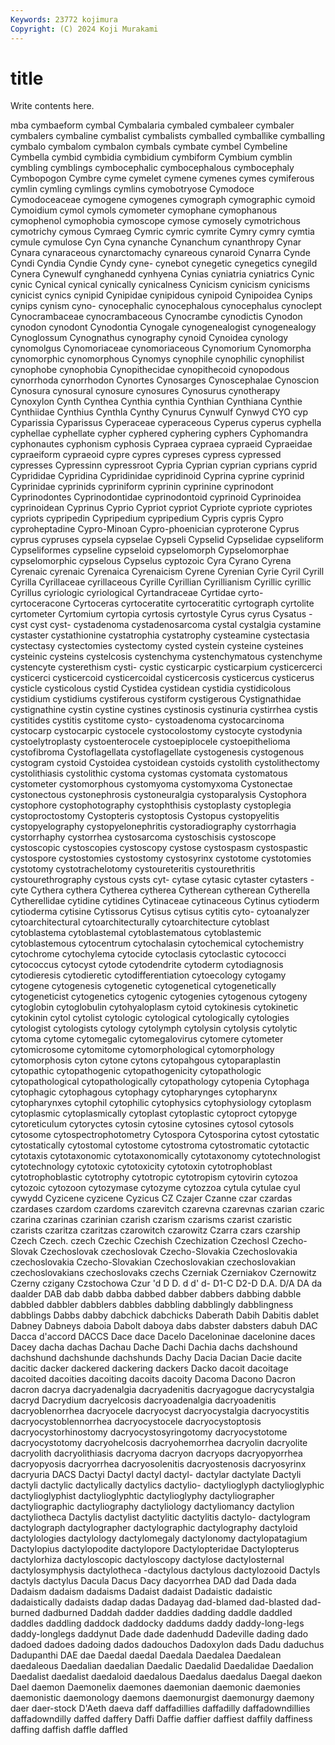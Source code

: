```yaml
---
Keywords: 23772 kojimura
Copyright: (C) 2024 Koji Murakami
---
```


# title

Write contents here.



mba cymbaeform cymbal Cymbalaria cymbaled cymbaleer cymbaler
cymbalers cymbaline cymbalist cymbalists cymballed cymballike cymballing cymbalo cymbalom cymbalon
cymbals cymbate cymbel Cymbeline Cymbella cymbid cymbidia cymbidium cymbiform Cymbium
cymblin cymbling cymblings cymbocephalic cymbocephalous cymbocephaly Cymbopogon Cymbre cyme cymelet
cymene cymenes cymes cymiferous cymlin cymling cymlings cymlins cymobotryose Cymodoce
Cymodoceaceae cymogene cymogenes cymograph cymographic cymoid Cymoidium cymol cymols cymometer
cymophane cymophanous cymophenol cymophobia cymoscope cymose cymosely cymotrichous cymotrichy cymous
Cymraeg Cymric cymric cymrite Cymry cymry cymtia cymule cymulose Cyn
Cyna cynanche Cynanchum cynanthropy Cynar Cynara cynaraceous cynarctomachy cynareous cynaroid
Cynarra Cynde Cyndi Cyndia Cyndie Cyndy cyne- cynebot cynegetic cynegetics
cynegild Cynera Cynewulf cynghanedd cynhyena Cynias cyniatria cyniatrics Cynic cynic
Cynical cynical cynically cynicalness Cynicism cynicism cynicisms cynicist cynics cynipid
Cynipidae cynipidous cynipoid Cynipoidea Cynips cynips cynism cyno- cynocephalic cynocephalous
cynocephalus cynoclept Cynocrambaceae cynocrambaceous Cynocrambe cynodictis Cynodon cynodon cynodont Cynodontia
Cynogale cynogenealogist cynogenealogy Cynoglossum Cynognathus cynography cynoid Cynoidea cynology cynomolgus
Cynomoriaceae cynomoriaceous Cynomorium Cynomorpha cynomorphic cynomorphous Cynomys cynophile cynophilic cynophilist
cynophobe cynophobia Cynopithecidae cynopithecoid cynopodous cynorrhoda cynorrhodon Cynortes Cynosarges Cynoscephalae
Cynoscion Cynosura cynosural cynosure cynosures Cynosurus cynotherapy Cynoxylon Cynth Cynthea
Cynthia cynthia Cynthian Cynthiana Cynthie Cynthiidae Cynthius Cynthla Cynthy Cynurus
Cynwulf Cynwyd CYO cyp Cyparissia Cyparissus Cyperaceae cyperaceous Cyperus cyperus
cyphella cyphellae cyphellate cypher cyphered cyphering cyphers Cyphomandra cyphonautes cyphonism
cyphosis Cypraea cypraea cypraeid Cypraeidae cypraeiform cypraeoid cypre cypres cypreses
cypress cypressed cypresses Cypressinn cypressroot Cypria Cyprian cyprian cyprians cyprid
Cyprididae Cypridina Cypridinidae cypridinoid Cyprina cyprine cyprinid Cyprinidae cyprinids cypriniform
cyprinin cyprinine cyprinodont Cyprinodontes Cyprinodontidae cyprinodontoid cyprinoid Cyprinoidea cyprinoidean Cyprinus
Cyprio Cypriot cypriot Cypriote cypriote cypriotes cypriots cypripedin Cypripedium cypripedium
Cypris cypris Cypro cyproheptadine Cypro-Minoan Cypro-phoenician cyproterone Cyprus cyprus cypruses
cypsela cypselae Cypseli Cypselid Cypselidae cypseliform Cypseliformes cypseline cypseloid cypselomorph
Cypselomorphae cypselomorphic cypselous Cypselus cyptozoic Cyra Cyrano Cyrena Cyrenaic cyrenaic
Cyrenaica Cyrenaicism Cyrene Cyrenian Cyrie Cyril Cyrill Cyrilla Cyrillaceae cyrillaceous
Cyrille Cyrillian Cyrillianism Cyrillic cyrillic Cyrillus cyriologic cyriological Cyrtandraceae Cyrtidae
cyrto- cyrtoceracone Cyrtoceras cyrtoceratite cyrtoceratitic cyrtograph cyrtolite cyrtometer Cyrtomium cyrtopia
cyrtosis cyrtostyle Cyrus cyrus Cysatus -cyst cyst cyst- cystadenoma cystadenosarcoma
cystal cystalgia cystamine cystaster cystathionine cystatrophia cystatrophy cysteamine cystectasia cystectasy
cystectomies cystectomy cysted cystein cysteine cysteines cysteinic cysteins cystelcosis cystenchyma
cystenchymatous cystenchyme cystencyte cysterethism cysti- cystic cysticarpic cysticarpium cysticercerci cysticerci
cysticercoid cysticercoidal cysticercosis cysticercus cysticerus cysticle cysticolous cystid Cystidea cystidean
cystidia cystidicolous cystidium cystidiums cystiferous cystiform cystigerous Cystignathidae cystignathine cystin
cystine cystines cystinosis cystinuria cystirrhea cystis cystitides cystitis cystitome cysto-
cystoadenoma cystocarcinoma cystocarp cystocarpic cystocele cystocolostomy cystocyte cystodynia cystoelytroplasty cystoenterocele
cystoepiplocele cystoepithelioma cystofibroma Cystoflagellata cystoflagellate cystogenesis cystogenous cystogram cystoid Cystoidea
cystoidean cystoids cystolith cystolithectomy cystolithiasis cystolithic cystoma cystomas cystomata cystomatous
cystometer cystomorphous cystomyoma cystomyxoma Cystonectae cystonectous cystonephrosis cystoneuralgia cystoparalysis Cystophora
cystophore cystophotography cystophthisis cystoplasty cystoplegia cystoproctostomy Cystopteris cystoptosis Cystopus cystopyelitis
cystopyelography cystopyelonephritis cystoradiography cystorrhagia cystorrhaphy cystorrhea cystosarcoma cystoschisis cystoscope cystoscopic
cystoscopies cystoscopy cystose cystospasm cystospastic cystospore cystostomies cystostomy cystosyrinx cystotome
cystotomies cystotomy cystotrachelotomy cystoureteritis cystourethritis cystourethrography cystous cysts cyt- cytase
cytasic cytaster cytasters -cyte Cythera cythera Cytherea cytherea Cytherean cytherean
Cytherella Cytherellidae cytidine cytidines Cytinaceae cytinaceous Cytinus cytioderm cytioderma cytisine
Cytissorus Cytisus cytisus cytitis cyto- cytoanalyzer cytoarchitectural cytoarchitecturally cytoarchitecture cytoblast
cytoblastema cytoblastemal cytoblastematous cytoblastemic cytoblastemous cytocentrum cytochalasin cytochemical cytochemistry cytochrome
cytochylema cytocide cytoclasis cytoclastic cytococci cytococcus cytocyst cytode cytodendrite cytoderm
cytodiagnosis cytodieresis cytodieretic cytodifferentiation cytoecology cytogamy cytogene cytogenesis cytogenetic cytogenetical
cytogenetically cytogeneticist cytogenetics cytogenic cytogenies cytogenous cytogeny cytoglobin cytoglobulin cytohyaloplasm
cytoid cytokinesis cytokinetic cytokinin cytol cytolist cytologic cytological cytologically cytologies
cytologist cytologists cytology cytolymph cytolysin cytolysis cytolytic cytoma cytome cytomegalic
cytomegalovirus cytomere cytometer cytomicrosome cytomitome cytomorphological cytomorphology cytomorphosis cyton cytone
cytons cytopahgous cytoparaplastin cytopathic cytopathogenic cytopathogenicity cytopathologic cytopathological cytopathologically cytopathology
cytopenia Cytophaga cytophagic cytophagous cytophagy cytopharynges cytopharynx cytopharynxes cytophil cytophilic
cytophysics cytophysiology cytoplasm cytoplasmic cytoplasmically cytoplast cytoplastic cytoproct cytopyge cytoreticulum
cytoryctes cytosin cytosine cytosines cytosol cytosols cytosome cytospectrophotometry Cytospora Cytosporina
cytost cytostatic cytostatically cytostomal cytostome cytostroma cytostromatic cytotactic cytotaxis cytotaxonomic
cytotaxonomically cytotaxonomy cytotechnologist cytotechnology cytotoxic cytotoxicity cytotoxin cytotrophoblast cytotrophoblastic cytotrophy
cytotropic cytotropism cytovirin cytozoa cytozoic cytozoon cytozymase cytozyme cytozzoa cytula
cytulae cyul cywydd Cyzicene cyzicene Cyzicus CZ Czajer Czanne czar
czardas czardases czardom czardoms czarevitch czarevna czarevnas czarian czaric czarina
czarinas czarinian czarish czarism czarisms czarist czaristic czarists czaritza czaritzas
czarowitch czarowitz Czarra czars czarship Czech Czech. czech Czechic Czechish
Czechization Czechosl Czecho-Slovak Czechoslovak czechoslovak Czecho-Slovakia Czechoslovakia czechoslovakia Czecho-Slovakian Czechoslovakian
czechoslovakian czechoslovakians czechoslovaks czechs Czerniak Czerniakov Czernowitz Czerny czigany Czstochowa
Czur 'd D D. d d' d- D1-C D2-D D.A.
D/A DA da daalder DAB dab dabb dabba dabbed dabber
dabbers dabbing dabble dabbled dabbler dabblers dabbles dabbling dabblingly dabblingness
dabblings Dabbs dabby dabchick dabchicks Daberath Dabih Dabitis dablet Dabney
Dabneys daboia Dabolt daboya dabs dabster dabsters dabuh DAC Dacca
d'accord DACCS Dace dace Dacelo Daceloninae dacelonine daces Dacey dacha
dachas Dachau Dache Dachi Dachia dachs dachshound dachshund dachshunde dachshunds
Dachy Dacia Dacian Dacie dacite dacitic dacker dackered dackering dackers
Dacko dacoit dacoitage dacoited dacoities dacoiting dacoits dacoity Dacoma Dacono
Dacron dacron dacrya dacryadenalgia dacryadenitis dacryagogue dacrycystalgia dacryd Dacrydium dacryelcosis
dacryoadenalgia dacryoadenitis dacryoblenorrhea dacryocele dacryocyst dacryocystalgia dacryocystitis dacryocystoblennorrhea dacryocystocele dacryocystoptosis
dacryocystorhinostomy dacryocystosyringotomy dacryocystotome dacryocystotomy dacryohelcosis dacryohemorrhea dacryolin dacryolite dacryolith dacryolithiasis
dacryoma dacryon dacryops dacryopyorrhea dacryopyosis dacryorrhea dacryosolenitis dacryostenosis dacryosyrinx dacryuria
DACS Dactyi Dactyl dactyl dactyl- dactylar dactylate Dactyli dactyli dactylic
dactylically dactylics dactylio- dactylioglyph dactylioglyphic dactylioglyphist dactylioglyphtic dactylioglyphy dactyliographer dactyliographic
dactyliography dactyliology dactyliomancy dactylion dactyliotheca Dactylis dactylist dactylitic dactylitis dactylo-
dactylogram dactylograph dactylographer dactylographic dactylography dactyloid dactylologies dactylology dactylomegaly dactylonomy
dactylopatagium Dactylopius dactylopodite dactylopore Dactylopteridae Dactylopterus dactylorhiza dactyloscopic dactyloscopy dactylose
dactylosternal dactylosymphysis dactylotheca -dactylous dactylous dactylozooid Dactyls dactyls dactylus Dacula
Dacus Dacy dacyorrhea DAD dad Dada dada Dadaism dadaism dadaisms
Dadaist dadaist Dadaistic dadaistic dadaistically dadaists dadap dadas Dadayag dad-blamed
dad-blasted dad-burned dadburned Daddah dadder daddies dadding daddle daddled daddles
daddling daddock daddocky daddums daddy daddy-long-legs daddy-longlegs daddynut Dade dade
dadenhudd Dadeville dading dado dadoed dadoes dadoing dados dadouchos Dadoxylon
dads Dadu daduchus Dadupanthi DAE dae Daedal daedal Daedala Daedalea
Daedalean daedaleous Daedalian daedalian Daedalic Daedalid Daedalidae Daedalion Daedalist daedalist
daedaloid daedalous Daedalus daedalus Daegal daekon Dael daemon Daemonelix daemones
daemonian daemonic daemonies daemonistic daemonology daemons daemonurgist daemonurgy daemony daer
daer-stock D'Aeth daeva daff daffadillies daffadilly daffadowndillies daffadowndilly daffed daffery
Daffi Daffie daffier daffiest daffily daffiness daffing daffish daffle daffled
